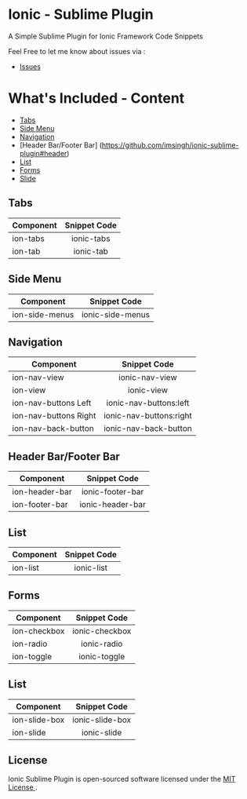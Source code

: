 Ionic - Sublime Plugin
====================

A Simple Sublime Plugin for Ionic Framework Code Snippets

Feel Free to let me know about issues via :

* [Issues](https://github.com/imsingh/ionic-sublime-plugin/issues)

# What's Included - Content

* [Tabs](https://github.com/imsingh/ionic-sublime-plugin#tabs)
* [Side Menu](https://github.com/imsingh/ionic-sublime-plugin#sidemenu)
* [Navigation](https://github.com/imsingh/ionic-sublime-plugin#navigation)
* [Header Bar/Footer Bar] (https://github.com/imsingh/ionic-sublime-plugin#header)
* [List](https://github.com/imsingh/ionic-sublime-plugin#list)
* [Forms](https://github.com/imsingh/ionic-sublime-plugin#forms)
* [Slide](https://github.com/imsingh/ionic-sublime-plugin#slide)


<h2 id="tabs">Tabs</h2>


| Component | Snippet Code |
|---------- | :-----------:|
| ion-tabs  | ionic-tabs   |
| ion-tab   | ionic-tab    |


<h2 id="sidemenu">Side Menu</h2>

| Component      | Snippet Code     |
|----------------| :---------------:|
| ion-side-menus | ionic-side-menus |


<h2 id="navigation">Navigation</h2>

| Component             | Snippet Code            |
|-----------------------| :----------------------:|
| ion-nav-view          | ionic-nav-view          | 
| ion-view              | ionic-view              |
| ion-nav-buttons Left  | ionic-nav-buttons:left  |
| ion-nav-buttons Right | ionic-nav-buttons:right |
| ion-nav-back-button   | ionic-nav-back-button   |

<h2 id="tabs">Header Bar/Footer Bar</h2>

| Component      | Snippet Code     |
| ---------------| :---------------:|
| ion-header-bar | ionic-footer-bar |
| ion-footer-bar | ionic-header-bar |

<h2 id="list">List</h2>

| Component | Snippet Code |
| ----------| :-----------:|
| ion-list  | ionic-list   |

<h2 id="forms">Forms</h2>

| Component    | Snippet Code   |   
| -------------| :-------------:|
| ion-checkbox | ionic-checkbox |
| ion-radio    | ionic-radio    |
| ion-toggle   | ionic-toggle   |   


<h2 id="slide">List</h2>

| Component     | Snippet Code    |
| --------------| :--------------:|
| ion-slide-box | ionic-slide-box |
| ion-slide     | ionic-slide     |

## License

Ionic Sublime Plugin is open-sourced software licensed under the [MIT License ](http://opensource.org/licenses/MIT).
